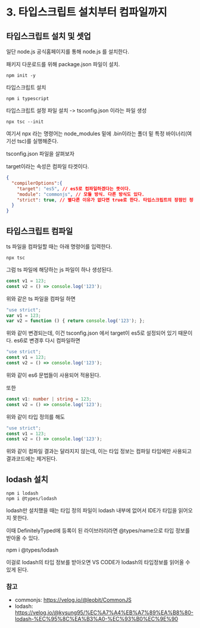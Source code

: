 # 3. 타입스크립트 설치부터 컴파일까지

## 타입스크립트 설치 및 셋업

일단 node.js 공식홈페이지를 통해 node.js 를 설치한다.

패키지 다운로드를 위해 package.json 파일이 설치.

```
npm init -y
```

타입스크립트 설치

```
npm i typescript
```

타입스크립트 설정 파일 설치 -> tsconfig.json 이라는 파일 생성

```
npx tsc --init
```

여기서 npx 라는 명령어는 node_modules 밑에 .bin이라는 폴더 밑 특정 바이너리(여기선 tsc)를 실행해준다.

tsconfig.json 파일을 살펴보자

target이라는 속성은 컴파일 타겟이다.

```json
{
  "compilerOptions":{
    "target": "es5", // es5로 컴파일하겠다는 뜻이다.
    "module": "commonjs", // 모듈 방식. 다른 방식도 있다.
    "strict": true, // 별다른 이유가 없다면 true로 한다. 타입스크립트의 장점인 정적 타입화를 잘 할 수 있기 때문. 단 JS -> TS로 마이그레이션 하는 경우, strict는 false로 해두고 세부 strict옵션들을 하나하나 true로 바꿔 가는 것도 방법이 될 수 있다.
  }
}
```

## 타입스크립트 컴파일

ts 파일을 컴파일할 때는 아래 명령어를 입력한다.

```shell
npx tsc
```

그럼 ts 파일에 해당하는 js 파일이 하나 생성된다.

```ts
const v1 = 123;
const v2 = () => console.log('123');
```

위와 같은 ts 파일을 컴파일 하면 

```js
"use strict";
var v1 = 123;
var v2 = function () { return console.log('123'); };
```

위와 같이 변경되는데, 이건 tsconfig.json 에서 target이 es5로 설정되어 있기 때문이다. es6로 변경후 다시 컴파일하면

```js
"use strict";
const v1 = 123;
const v2 = () => console.log('123');
```

위와 같이 es6 문법들이 사용되어 적용된다.

또한 

```ts
const v1: number | string = 123;
const v2 = () => console.log('123');
```
위와 같이 타입 정의를 해도

```js
"use strict";
const v1 = 123;
const v2 = () => console.log('123');
```

위와 같이 컴파일 결과는 달라지지 않는데, 이는 타입 정보는 컴파일 타임에만 사용되고 결과코드에는 제거된다.

## lodash 설치

```shell
npm i lodash
npm i @types/lodash 
```

lodash만 설치했을 때는 타입 정의 파일이 lodash 내부에 없어서 IDE가 타입을 읽어오지 못한다.

이때 DefinitelyTyped에 등록이 된 라이브러리라면 @types/name으로 타입 정보를 받아올 수 있다.

npm i @types/lodash 

이걸로 lodash의 타입 정보를 받아오면 VS CODE가 lodash의 타입정보를 읽어올 수 있게 된다.

### 참고
- commonjs: https://velog.io/@leobit/CommonJS
- lodash: https://velog.io/@kysung95/%EC%A7%A4%EB%A7%89%EA%B8%80-lodash-%EC%95%8C%EA%B3%A0-%EC%93%B0%EC%9E%90